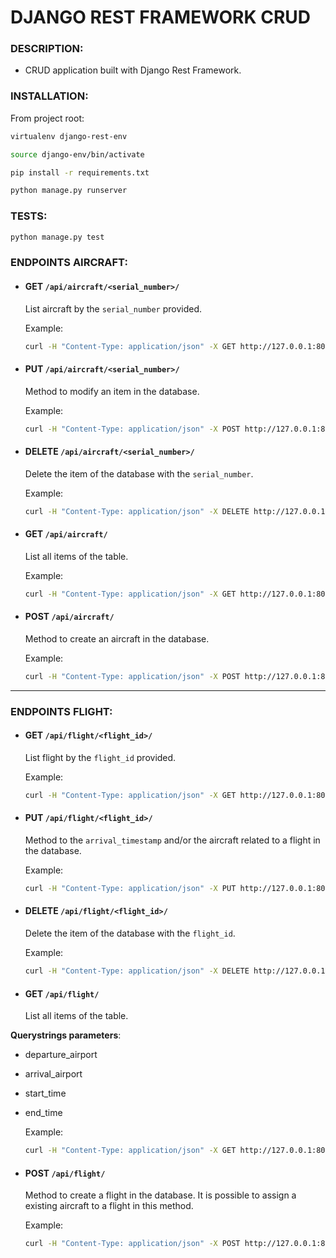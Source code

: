 # DJANGO REST FRAMEWORK CRUD


### DESCRIPTION:

- CRUD application built with Django Rest Framework.

### INSTALLATION:

From project root:
```bash
virtualenv django-rest-env

source django-env/bin/activate

pip install -r requirements.txt

python manage.py runserver

```


### TESTS:

```bash
python manage.py test
```


### ENDPOINTS AIRCRAFT:

- #### GET `/api/aircraft/<serial_number>/`

  List aircraft by the `serial_number` provided.

  Example:

  ```bash
  curl -H "Content-Type: application/json" -X GET http://127.0.0.1:8000/aircraft/api/2/
  ```

- #### PUT `/api/aircraft/<serial_number>/`

  Method to modify an item in the database.

  Example:

  ```bash
  curl -H "Content-Type: application/json" -X POST http://127.0.0.1:8000/aircraft/api/2/ -d '{"manufacturer": "new_manufacturer"}'
  ```

- #### DELETE `/api/aircraft/<serial_number>/`

  Delete the item of the database with the `serial_number`.

  Example:

  ```bash
  curl -H "Content-Type: application/json" -X DELETE http://127.0.0.1:8000/api/aircraft/2/


- #### GET `/api/aircraft/`

  List all items of the table.

  Example:

  ```bash
  curl -H "Content-Type: application/json" -X GET http://127.0.0.1:8000/api/aircraft/

  ```

- #### POST `/api/aircraft/`

  Method to create an aircraft in the database.

  Example:

  ```bash
  curl -H "Content-Type: application/json" -X POST http://127.0.0.1:8000/api/aircraft/ -d '{"serial_number": "1", "manufacturer": "manufacturer_1"}'
  ```


---

### ENDPOINTS FLIGHT:

- #### GET `/api/flight/<flight_id>/`

  List flight by the `flight_id` provided.

  Example:
  ```bash
  curl -H "Content-Type: application/json" -X GET http://127.0.0.1:8000/api/flight/14ca0657-c9db-4ee1-864a-144ed385550a/
  ```

- #### PUT `/api/flight/<flight_id>/`

  Method to the `arrival_timestamp` and/or the aircraft related to a flight in the database.

  Example:

  ```bash
  curl -H "Content-Type: application/json" -X PUT http://127.0.0.1:8000/api/flight/2c0fe678-0d07-43e5-a6cd-c1ae70b0f029/ -d '{"arrival_timestamp": "2022-06-15T21:10:36.091024Z", "aircraft_serial_number": 12323121}'
  ```


- #### DELETE `/api/flight/<flight_id>/`

  Delete the item of the database with the `flight_id`.

  Example:

  ```bash
  curl -H "Content-Type: application/json" -X DELETE http://127.0.0.1:8000/api/flight/14ca0657-c9db-4ee1-864a-144ed385550a/
  ```


- #### GET `/api/flight/`

  List all items of the table.

**Querystrings parameters**:
- departure_airport
- arrival_airport
- start_time
- end_time

  Example:

  ```bash
  curl -H "Content-Type: application/json" -X GET http://127.0.0.1:8000/api/flight/?departure_airport=dep_airport_1&arrival_airport=%22arrival_airport_1%22&start_time=2022-06-15T20:08:36.091024Z&end_time=2022-06-15T20:13:36.091024Z

  ```

- #### POST `/api/flight/`

  Method to create a flight in the database. It is possible to assign a existing aircraft to a flight in this method.

  Example:

  ```bash
  curl -H "Content-Type: application/json" -X POST http://127.0.0.1:8000/api/flight/ -d '{"departure_airport": "dep_airport_3", "departure_timestamp": "2022-06-16T21:10:36.091024Z", "arrival_airport": "arrival_airport_3", "aircraft_serial_number": 12323121}'
  ```
